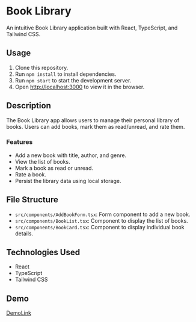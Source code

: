# Book Library

An intuitive Book Library application built with React, TypeScript, and Tailwind CSS.

## Usage

1. Clone this repository.
2. Run `npm install` to install dependencies.
3. Run `npm start` to start the development server.
4. Open [http://localhost:3000](http://localhost:3000) to view it in the browser.

## Description

The Book Library app allows users to manage their personal library of books. Users can add books, mark them as read/unread, and rate them.

### Features

* Add a new book with title, author, and genre.
* View the list of books.
* Mark a book as read or unread.
* Rate a book.
* Persist the library data using local storage.

## File Structure

* `src/components/AddBookForm.tsx`: Form component to add a new book.
* `src/components/BookList.tsx`: Component to display the list of books.
* `src/components/BookCard.tsx`: Component to display individual book details.

## Technologies Used

* React
* TypeScript
* Tailwind CSS

## Demo

[DemoLink](#)

